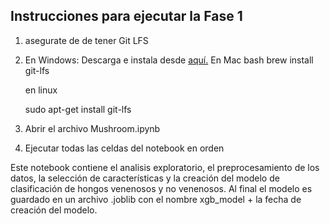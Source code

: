 ## Instrucciones para ejecutar la Fase 1

1) asegurate de de tener Git LFS
2) En Windows: Descarga e instala desde [aquí.](https://git-lfs.com/)
   En Mac
   bash
   brew install git-lfs
   
   en linux
   
   sudo apt-get install git-lfs
   
4) Abrir el archivo Mushroom.ipynb
5) Ejecutar todas las celdas del notebook en orden

Este notebook contiene el analisis exploratorio, el preprocesamiento de los datos, la selección de características y la creación del modelo de clasificación de hongos venenosos y no venenosos. Al final el modelo es guardado en un archivo .joblib con el nombre xgb_model + la fecha de creación del modelo.
